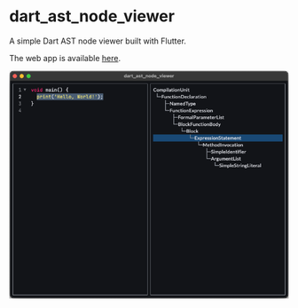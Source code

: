 # dart_ast_node_viewer

A simple Dart AST node viewer built with Flutter.

The web app is available [here](https://charlescyt.github.io/dart-ast-node-viewer/).

![demo](screenshots/demo.png)
